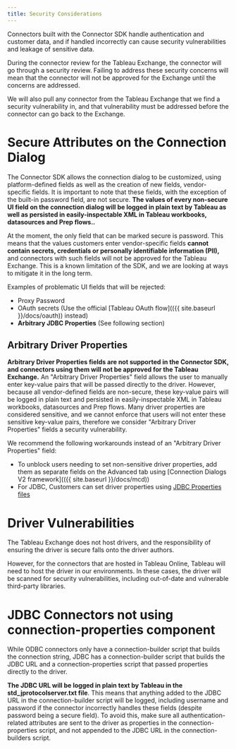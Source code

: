 ```yaml
---
title: Security Considerations
---
```


Connectors built with the Connector SDK handle authentication and customer data, and if handled incorrectly can cause security vulnerabilities and leakage of sensitive data.

During the connector review for the Tableau Exchange, the connector will go through a security review. Failing to address these security concerns will mean that the connector will not be approved for the Exchange until the concerns are addressed.

We will also pull any connector from the Tableau Exchange that we find a security vulnerability in, and that vulnerability must be addressed before the connector can go back to the Exchange.


# Secure Attributes on the Connection Dialog

The Connector SDK allows the connection dialog to be customized, using platform-defined fields as well as the creation of new fields, vendor-specific fields. It is important to note that these fields, with the exception of the built-in password field, are not secure. **The values of every non-secure UI field on the connection dialog will be logged in plain text by Tableau as well as persisted in easily-inspectable XML in Tableau workbooks, datasources and Prep flows..**

At the moment, the only field that can be marked secure is password. This means that the values customers enter vendor-specific fields **cannot contain secrets, credentials or personally identifiable information (PII),** and connectors with such fields will not be approved for the Tableau Exchange. This is a known limitation of the SDK, and we are looking at ways to mitigate it in the long term.

Examples of problematic UI fields that will be rejected:
- Proxy Password
- OAuth secrets (Use the official [Tableau OAuth flow](({{ site.baseurl }}/docs/oauth)) instead)
- **Arbitrary JDBC Properties** (See following section)

## Arbitrary Driver Properties

**Arbitrary Driver Properties fields are not supported in the Connector SDK, and connectors using them will not be approved for the Tableau Exchange.** An "Arbitrary Driver Properties" field allows the user to manually enter key-value pairs that will be passed directly to the driver. However, because all vendor-defined fields are non-secure, these key-value pairs will be logged in plain text and persisted in easily-inspectable XML in Tableau workbooks, datasources and Prep flows. Many driver properties are considered sensitive, and we cannot enforce that users will not enter these sensitive key-value pairs, therefore we consider "Arbitrary Driver Properties" fields a security vulnerability.

We recommend the following workarounds instead of an "Arbitrary Driver Properties" field:
- To unblock users needing to set non-sensitive driver properties, add them as separate fields on the Advanced tab using [Connection Dialogs V2 framework](({{ site.baseurl }}/docs/mcd))
- For JDBC, Customers can set driver properties using [JDBC Properties files](https://kb.tableau.com/articles/howto/Customizing-JDBC-Connections)

# Driver Vulnerabilities

The Tableau Exchange does not host drivers, and the responsibility of ensuring the driver is secure falls onto the driver authors.

However, for the connectors that are hosted in Tableau Online, Tableau will need to host the driver in our environments. In these cases, the driver will be scanned for security vulnerabilities, including out-of-date and vulnerable third-party libraries.

# JDBC Connectors not using connection-properties component

While ODBC connectors only have a connection-builder script that builds the connection string, JDBC has a connection-builder script that builds the JDBC URL and a connection-properties script that passed properties directly to the driver.

**The JDBC URL will be logged in plain text by Tableau in the std_jprotocolserver.txt file**. This means that anything added to the JDBC URL in the connection-builder script will be logged, including username and password if the connector incorrectly handles these fields (despite password being a secure field). To avoid this, make sure all authentication-related attributes are sent to the driver as properties in the connection-properties script, and not appended to the JDBC URL in the connection-builders script.

